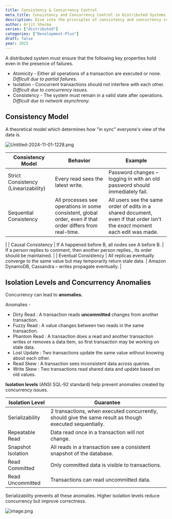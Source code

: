 ```yaml
---
title: Consistency & Concurrency Control
meta_title: Consistency and Concurrency Control in Distributed Systems (2025)
description: Dive into the principles of consistency and concurrency control in distributed systems. Learn how to manage data integrity and synchronization in 2025’s distributed environment.
author: Arjit Sharma
series: ["distributed"]
categories: ["Development-Plus"]
draft: false
year: 2025
---
```


A distributed system must ensure that the following key properties hold even in the presence of failures.

- Atomicity - Either all operations of a transaction are executed or none. *Difficult due to partial failures.*
- Isolation - Concurrent transactions should not interfere with each other. *Difficult due to concurrency issues.*
- Consistency - The system must remain in a valid state after operations. *Difficult due to network asynchrony.*

## Consistency Model

A theoretical model which determines how "in sync" everyone's view of the data is.

![Untitled-2024-11-01-1228.png](https://res.cloudinary.com/dwa6rcttw/image/upload/v1742840765/Untitled-2024-11-01-1228_qdvr2q.png)

| **Consistency Model** | **Behavior** | **Example** |
| --- | --- | --- |
| Strict Consistency (Linearizability) | Every read sees the latest write. | Password changes – logging in with an old password should immediately fail. |
| Sequential Consistency | All processes see operations in some consistent, global order, even if that order differs from real-time. | All users see the same order of edits in a shared document, even if that order isn't the *exact* moment each edit was made.
 |
| Causal Consistency | If A happened before B, all nodes see A before B. | If a person replies to comment, then another person replies., its order should be maintained.  |
| Eventual Consistency | All replicas eventually converge to the same value but may temporarily return stale data. | Amazon DynamoDB, Cassandra – writes propagate eventually. |

## Isolation Levels and Concurrency Anomalies

Concurrency can lead to **anomalies.** 

Anomalies  - 

- Dirty Read : A transaction reads **uncommitted** changes from another transaction.
- Fuzzy Read : A value changes between two reads in the same transaction.
- Phantom Read : A transaction does a read and another transaction writes or removes a data item, so first transaction may be working on stale data.
- Lost Update : Two transactions update the same value without knowing about each other.
- Read Skew : A transaction sees inconsistent data across queries.
- Write Skew : Two transactions read shared data and update based on old values.

**Isolation levels** (ANSI SQL-92 standard) help prevent anomalies created by concurrency issues. 

| **Isolation Level** | **Guarantee** |
| ------------------- | ------------- |
| Serializability | 2 transactions, when executed concurrently, should give the same result as though executed sequentially. |
| Repeatable Read | Data read once in a transaction will not change. |
| Snapshot Isolation | All reads in a transaction see a consistent snapshot of the database. |
| Read Committed | Only committed data is visible to transactions. |
| Read Uncommitted | Transactions can read uncommitted data. |

Serializability prevents all these anomalies.  Higher isolation levels reduce concurrency but improve correctness.

![image.png](https://res.cloudinary.com/dwa6rcttw/image/upload/v1742840764/image_fyruad.png)

